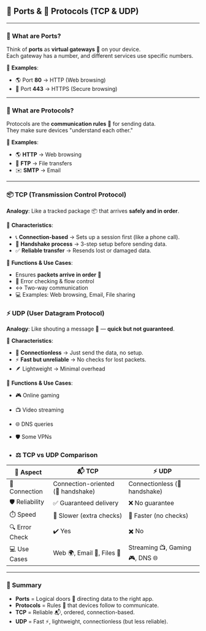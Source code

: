 

## 🔌 Ports & 📘 Protocols (TCP & UDP)

---

### 🔢 What are Ports?
Think of **ports** as **virtual gateways** 🚪 on your device.  
Each gateway has a number, and different services use specific numbers.  

📌 **Examples**:  
- 🌎 Port **80** → HTTP (Web browsing)  
- 🔐 Port **443** → HTTPS (Secure browsing)

- ---

### 📘 What are Protocols?
Protocols are the **communication rules** 📏 for sending data.  
They make sure devices "understand each other."  

📌 **Examples**:  
- 🌎 **HTTP** → Web browsing  
- 📂 **FTP** → File transfers  
- ✉️ **SMTP** → Email  

---

### 📦 TCP (Transmission Control Protocol)
**Analogy**: Like a tracked package 📦 that arrives **safely and in order**.  

🔑 **Characteristics**:  
- 📞 **Connection-based** → Sets up a session first (like a phone call).  
- 🤝 **Handshake process** → 3-step setup before sending data.  
- ✅ **Reliable transfer** → Resends lost or damaged data.  

📌 **Functions & Use Cases**:  
- Ensures **packets arrive in order** 📄  
- 🔎 Error checking & flow control  
- ↔️ Two-way communication  
- 💻 Examples: Web browsing, Email, File sharing

### ⚡ UDP (User Datagram Protocol)
**Analogy**: Like shouting a message 📣 — **quick but not guaranteed**.  

🔑 **Characteristics**:  
- 🚫 **Connectionless** → Just send the data, no setup.  
- ⚡ **Fast but unreliable** → No checks for lost packets.  
- 🪶 Lightweight → Minimal overhead  

📌 **Functions & Use Cases**:  
- 🎮 Online gaming  
- 📺 Video streaming  
- 🌐 DNS queries  
- 🛡️ Some VPNs

- ### ⚖️ TCP vs UDP Comparison

| 🔎 Aspect        | 📬 **TCP**                          | ⚡ **UDP**                         |
|------------------|-------------------------------------|------------------------------------|
| 🔗 Connection    | Connection-oriented (🤝 handshake)  | Connectionless (🚫 handshake)      |
| 🛡️ Reliability   | ✅ Guaranteed delivery              | ❌ No guarantee                    |
| ⏱️ Speed         | 🐢 Slower (extra checks)            | 🚀 Faster (no checks)              |
| 🔍 Error Check   | ✔️ Yes                             | ✖️ No                              |
| 💻 Use Cases     | Web 🌍, Email 📧, Files 📁          | Streaming 📺, Gaming 🎮, DNS 🌐     |

---

### 📝 Summary
- **Ports** = Logical doors 🚪 directing data to the right app.  
- **Protocols** = Rules 📜 that devices follow to communicate.  
- **TCP** = Reliable 📬, ordered, connection-based.  
- **UDP** = Fast ⚡, lightweight, connectionless (but less reliable).  


